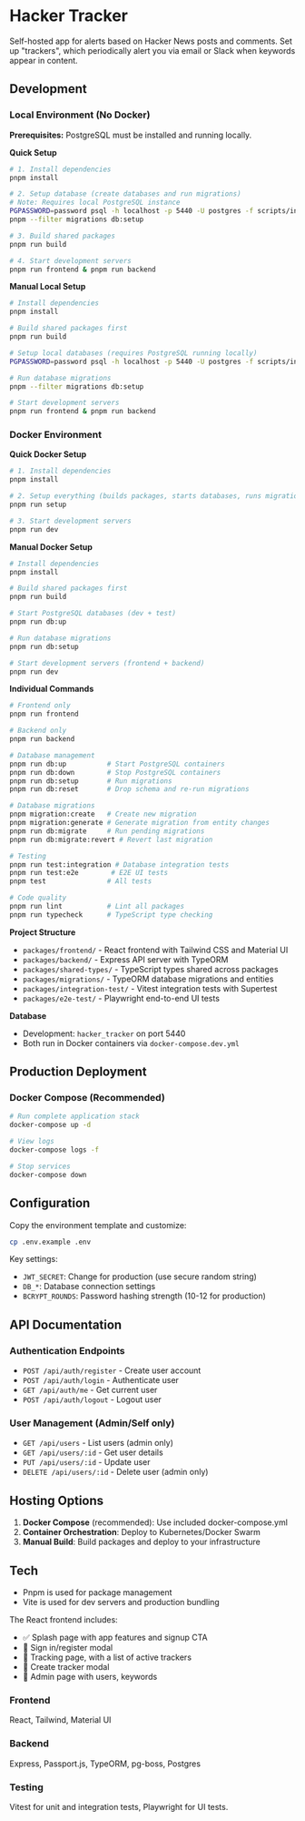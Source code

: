 # Hacker Tracker

Self-hosted app for alerts based on Hacker News posts and comments. Set up "trackers", which periodically alert you via email or Slack when keywords appear in content.

## Development

### Local Environment (No Docker)

**Prerequisites:** PostgreSQL must be installed and running locally.

**Quick Setup**

```bash
# 1. Install dependencies
pnpm install

# 2. Setup database (create databases and run migrations)
# Note: Requires local PostgreSQL instance
PGPASSWORD=password psql -h localhost -p 5440 -U postgres -f scripts/init-db.sql
pnpm --filter migrations db:setup

# 3. Build shared packages
pnpm run build

# 4. Start development servers
pnpm run frontend & pnpm run backend
```

**Manual Local Setup**

```bash
# Install dependencies
pnpm install

# Build shared packages first
pnpm run build

# Setup local databases (requires PostgreSQL running locally)
PGPASSWORD=password psql -h localhost -p 5440 -U postgres -f scripts/init-db.sql

# Run database migrations
pnpm --filter migrations db:setup

# Start development servers
pnpm run frontend & pnpm run backend
```

### Docker Environment

**Quick Docker Setup**

```bash
# 1. Install dependencies
pnpm install

# 2. Setup everything (builds packages, starts databases, runs migrations)
pnpm run setup

# 3. Start development servers
pnpm run dev
```

**Manual Docker Setup**

```bash
# Install dependencies
pnpm install

# Build shared packages first
pnpm run build

# Start PostgreSQL databases (dev + test)
pnpm run db:up

# Run database migrations
pnpm run db:setup

# Start development servers (frontend + backend)
pnpm run dev
```

**Individual Commands**

```bash
# Frontend only
pnpm run frontend

# Backend only
pnpm run backend

# Database management
pnpm run db:up          # Start PostgreSQL containers
pnpm run db:down        # Stop PostgreSQL containers
pnpm run db:setup       # Run migrations
pnpm run db:reset       # Drop schema and re-run migrations

# Database migrations
pnpm migration:create   # Create new migration
pnpm migration:generate # Generate migration from entity changes
pnpm run db:migrate     # Run pending migrations
pnpm run db:migrate:revert # Revert last migration

# Testing
pnpm run test:integration # Database integration tests
pnpm run test:e2e        # E2E UI tests
pnpm test               # All tests

# Code quality
pnpm run lint           # Lint all packages
pnpm run typecheck      # TypeScript type checking
```

**Project Structure**

- `packages/frontend/` - React frontend with Tailwind CSS and Material UI
- `packages/backend/` - Express API server with TypeORM
- `packages/shared-types/` - TypeScript types shared across packages
- `packages/migrations/` - TypeORM database migrations and entities
- `packages/integration-test/` - Vitest integration tests with Supertest
- `packages/e2e-test/` - Playwright end-to-end UI tests

**Database**

- Development: `hacker_tracker` on port 5440
- Both run in Docker containers via `docker-compose.dev.yml`

## Production Deployment

### Docker Compose (Recommended)

```bash
# Run complete application stack
docker-compose up -d

# View logs
docker-compose logs -f

# Stop services
docker-compose down
```

## Configuration

Copy the environment template and customize:

```bash
cp .env.example .env
```

Key settings:

- `JWT_SECRET`: Change for production (use secure random string)
- `DB_*`: Database connection settings
- `BCRYPT_ROUNDS`: Password hashing strength (10-12 for production)

## API Documentation

### Authentication Endpoints

- `POST /api/auth/register` - Create user account
- `POST /api/auth/login` - Authenticate user
- `GET /api/auth/me` - Get current user
- `POST /api/auth/logout` - Logout user

### User Management (Admin/Self only)

- `GET /api/users` - List users (admin only)
- `GET /api/users/:id` - Get user details
- `PUT /api/users/:id` - Update user
- `DELETE /api/users/:id` - Delete user (admin only)

## Hosting Options

1. **Docker Compose** (recommended): Use included docker-compose.yml
2. **Container Orchestration**: Deploy to Kubernetes/Docker Swarm
3. **Manual Build**: Build packages and deploy to your infrastructure

## Tech

- Pnpm is used for package management
- Vite is used for dev servers and production bundling

The React frontend includes:

- ✅ Splash page with app features and signup CTA
- 🔄 Sign in/register modal
- 🔄 Tracking page, with a list of active trackers
- 🔄 Create tracker modal
- 🔄 Admin page with users, keywords

### Frontend

React, Tailwind, Material UI

### Backend

Express, Passport.js, TypeORM, pg-boss, Postgres

### Testing

Vitest for unit and integration tests, Playwright for UI tests.
